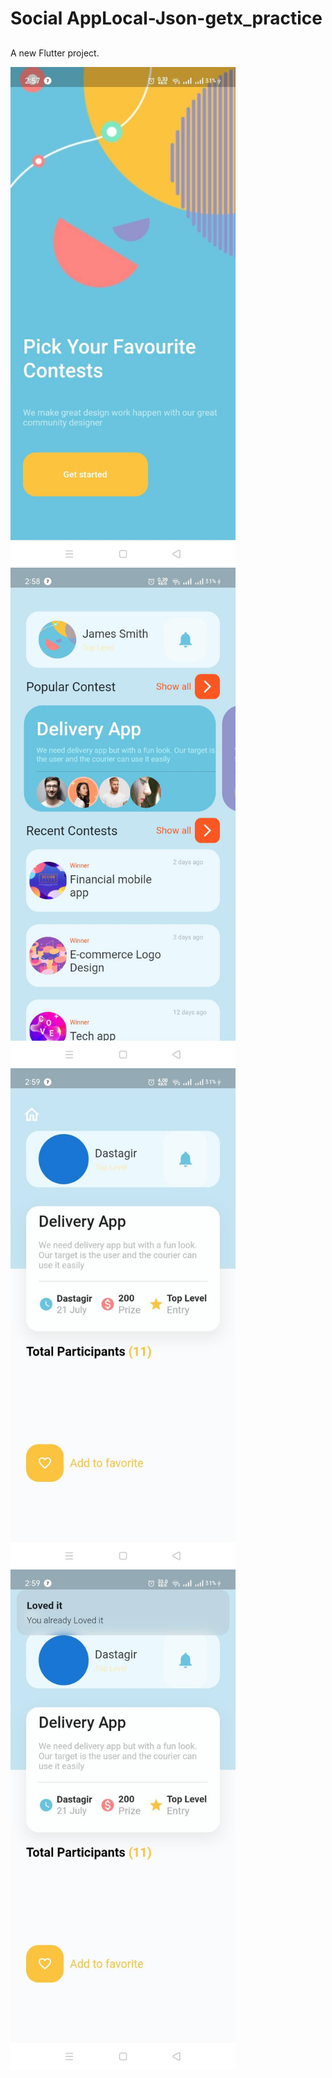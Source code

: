 # Social AppLocal-Json-getx_practice
##
A new Flutter project.

<img align="left" alt="verify_page" width="360px"  src="https://github.com/mosfeqanik/socailapp_getx_local_json/blob/main/screenshots/1.jpg" />
<img align="left" alt="verify_page" width="360px"  src="https://github.com/mosfeqanik/socailapp_getx_local_json/blob/main/screenshots/2.jpg" />
<img align="left" alt="verify_page" width="360px"  src="https://github.com/mosfeqanik/socailapp_getx_local_json/blob/main/screenshots/3.jpg" />
<img align="left" alt="verify_page" width="360px"  src="https://github.com/mosfeqanik/socailapp_getx_local_json/blob/main/screenshots/4.jpg" />
